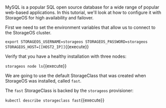 MySQL is a popular SQL open source database for a wide range of popular web-based applications. In this tutorial, we'll look at how to configure it with StorageOS for high availability and failover.

First we need to set the environment variables that allow us to connect to the
StorageOS cluster. 

`export STORAGEOS_USERNAME=storageos STORAGEOS_PASSWORD=storageos STORAGEOS_HOST=[[HOST2_IP]]`{{execute}}

Verify that you have a healthy installation with three nodes:

`storageos node ls`{{execute}}

We are going to use the default StorageClass that was created when StorageOS was installed, called `fast`.

The `fast` StorageClass is backed by the `storageos`
provisioner:

`kubectl describe storageclass fast`{{execute}}
